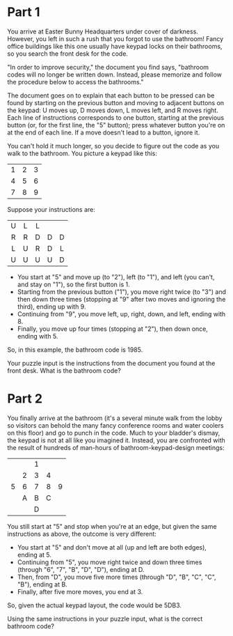 # Part 1

You arrive at Easter Bunny Headquarters under cover of darkness. However, you left in such a rush that you forgot to use the bathroom! Fancy office buildings like this one usually have keypad locks on their bathrooms, so you search the front desk for the code.

"In order to improve security," the document you find says, "bathroom codes will no longer be written down. Instead, please memorize and follow the procedure below to access the bathrooms."

The document goes on to explain that each button to be pressed can be found by starting on the previous button and moving to adjacent buttons on the keypad: U moves up, D moves down, L moves left, and R moves right. Each line of instructions corresponds to one button, starting at the previous button (or, for the first line, the "5" button); press whatever button you're on at the end of each line. If a move doesn't lead to a button, ignore it.

You can't hold it much longer, so you decide to figure out the code as you walk to the bathroom. You picture a keypad like this:

|  |  |  |
| :---: | :---: | :---: |
| 1 | 2 | 3 |
| 4 | 5 | 6 |
| 7 | 8 | 9 |

Suppose your instructions are:

|  |  |  |   |   |
| :---: | :---: | :---: | :---: | :---: |
| U | L | L |   |   |
| R | R | D | D | D |
| L | U | R | D | L |
| U | U | U | U | D |

- You start at "5" and move up (to "2"), left (to "1"), and left (you can't, and stay on "1"), so the first button is 1.
- Starting from the previous button ("1"), you move right twice (to "3") and then down three times (stopping at "9" after two moves and ignoring the third), ending up with 9.
- Continuing from "9", you move left, up, right, down, and left, ending with 8.
- Finally, you move up four times (stopping at "2"), then down once, ending with 5.

So, in this example, the bathroom code is 1985.

Your puzzle input is the instructions from the document you found at the front desk. What is the bathroom code?


# Part 2

You finally arrive at the bathroom (it's a several minute walk from the lobby so visitors can behold the many fancy conference rooms and water coolers on this floor) and go to punch in the code. Much to your bladder's dismay, the keypad is not at all like you imagined it. Instead, you are confronted with the result of hundreds of man-hours of bathroom-keypad-design meetings:

|  |  |  |  |  |
| :---: | :---: | :---: | :---: | :---: |
|  |  | 1 |  |  |
|  | 2 | 3 | 4 |  |
| 5 | 6 | 7 | 8 | 9 |
|  | A | B | C |  |
|  |  | D |  |  |

You still start at "5" and stop when you're at an edge, but given the same instructions as above, the outcome is very different:

- You start at "5" and don't move at all (up and left are both edges), ending at 5.
- Continuing from "5", you move right twice and down three times (through "6", "7", "B", "D", "D"), ending at D.
- Then, from "D", you move five more times (through "D", "B", "C", "C", "B"), ending at B.
- Finally, after five more moves, you end at 3.

So, given the actual keypad layout, the code would be 5DB3.

Using the same instructions in your puzzle input, what is the correct bathroom code?
